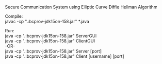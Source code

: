 Secure Communication System using Elliptic Curve Diffie Hellman Algorithm

Compile:  
javac -cp ".:bcprov-jdk15on-158.jar" *.java

Run:  
java -cp ".:bcprov-jdk15on-158.jar" ServerGUI  
java -cp ".:bcprov-jdk15on-158.jar" ClientGUI  
-OR-  
java -cp ".:bcprov-jdk15on-158.jar" Server [port]  
java -cp ".:bcprov-jdk15on-158.jar" Client [username] [port]  

